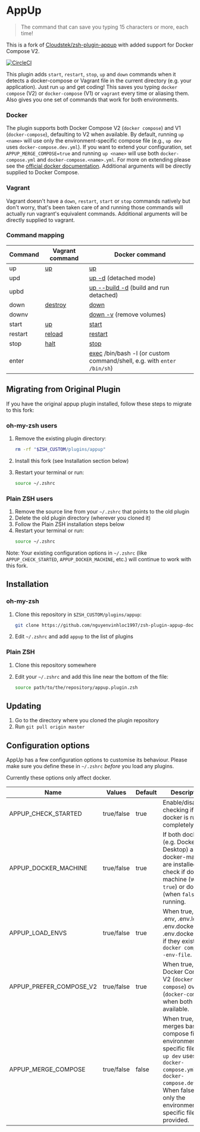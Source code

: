 # AppUp

> The command that can save you typing 15 characters or more, each time!

This is a fork of [Cloudstek/zsh-plugin-appup](https://github.com/Cloudstek/zsh-plugin-appup) with added support for Docker Compose V2.

[![CircleCI](https://circleci.com/gh/nguyenvinhloc1997/zsh-plugin-appup-dockerv2.svg?style=svg)](https://circleci.com/gh/nguyenvinhloc1997/zsh-plugin-appup-dockerv2)

This plugin adds `start`, `restart`, `stop`, `up` and `down` commands when it detects a docker-compose or Vagrant file
in the current directory (e.g. your application). Just run `up` and get coding! This saves you typing `docker compose` (V2)
or `docker-compose` (V1) or `vagrant` every time or aliasing them. Also gives you one set of commands that work for both environments.

### Docker

The plugin supports both Docker Compose V2 (`docker compose`) and V1 (`docker-compose`), defaulting to V2 when available. 
By default, running `up <name>` will use only the environment-specific compose file (e.g., `up dev` uses `docker-compose.dev.yml`). 
If you want to extend your configuration, set `APPUP_MERGE_COMPOSE=true` and running `up <name>` will use both `docker-compose.yml` and `docker-compose.<name>.yml`. 
For more on extending please see the [official docker documentation](https://docs.docker.com/compose/extends). Additional arguments
will be directly supplied to Docker Compose.

### Vagrant

Vagrant doesn't have a `down`, `restart`, `start` or `stop` commands natively but don't worry, that's been taken care of
and running those commands will actually run vagrant's equivalent commands. Additional arguments will be directly
supplied to vagrant.

### Command mapping

| Command | Vagrant command                                            | Docker command                                                |
|---------|------------------------------------------------------------|---------------------------------------------------------------|
| up      | [up](https://www.vagrantup.com/docs/cli/up.html)           | [up](https://docs.docker.com/compose/reference/up/)           |
| upd     |                                                            | [up -d](https://docs.docker.com/compose/reference/up/) (detached mode) |
| upbd    |                                                            | [up --build -d](https://docs.docker.com/compose/reference/up/) (build and run detached) |
| down    | [destroy](https://www.vagrantup.com/docs/cli/destroy.html) | [down](https://docs.docker.com/compose/reference/down/)       |
| downv   |                                                            | [down -v](https://docs.docker.com/compose/reference/down/) (remove volumes) |
| start   | [up](https://www.vagrantup.com/docs/cli/up.html)           | [start](https://docs.docker.com/compose/reference/start/)     |
| restart | [reload](https://www.vagrantup.com/docs/cli/reload.html)   | [restart](https://docs.docker.com/compose/reference/restart/) |
| stop    | [halt](https://www.vagrantup.com/docs/cli/halt.html)       | [stop](https://docs.docker.com/compose/reference/stop/)       |
| enter   |                                                            | [exec](https://docs.docker.com/compose/reference/exec/) /bin/bash -l (or custom command/shell, e.g. with `enter /bin/sh`)      |

## Migrating from Original Plugin

If you have the original appup plugin installed, follow these steps to migrate to this fork:

### oh-my-zsh users
1. Remove the existing plugin directory:
   ```bash
   rm -rf "$ZSH_CUSTOM/plugins/appup"
   ```

2. Install this fork (see Installation section below)

3. Restart your terminal or run:
   ```bash
   source ~/.zshrc
   ```

### Plain ZSH users
1. Remove the source line from your `~/.zshrc` that points to the old plugin
2. Delete the old plugin directory (wherever you cloned it)
3. Follow the Plain ZSH installation steps below
4. Restart your terminal or run:
   ```bash
   source ~/.zshrc
   ```

Note: Your existing configuration options in `~/.zshrc` (like `APPUP_CHECK_STARTED`, `APPUP_DOCKER_MACHINE`, etc.) will continue to work with this fork.

## Installation

### oh-my-zsh

1. Clone this repository in `$ZSH_CUSTOM/plugins/appup`:

   ```bash
   git clone https://github.com/nguyenvinhloc1997/zsh-plugin-appup-dockerv2.git "$ZSH_CUSTOM/plugins/appup"
   ```
2. Edit `~/.zshrc` and add `appup` to the list of plugins

### Plain ZSH

1. Clone this repository somewhere

2. Edit your `~/.zshrc` and add this line near the bottom of the file:

   ```bash
   source path/to/the/repository/appup.plugin.zsh
   ```

## Updating

1. Go to the directory where you cloned the plugin repository
2. Run `git pull origin master`

## Configuration options

AppUp has a few configuration options to customise its behaviour. Please make sure you define these in `~/.zshrc`
*before* you load any plugins.

Currently these options only affect docker.

| Name                    | Values     | Default | Description                                                                                                                                       |
|------------------------|------------|---------|---------------------------------------------------------------------------------------------------------------------------------------------------|
| APPUP_CHECK_STARTED    | true/false | true    | Enable/disable checking if docker is running completely.                                                                                          |
| APPUP_DOCKER_MACHINE   | true/false | true    | If both docker (e.g. Docker Desktop) and docker-machine are installed, check if docker-machine (when `true`) or docker (when `false`) is running. |
| APPUP_LOAD_ENVS        | true/false | true    | When true, load .env, .env.local, .env.docker and .env.docker.local if they exist with `docker compose --env-file`.                             |
| APPUP_PREFER_COMPOSE_V2| true/false | true    | When true, prefer Docker Compose V2 (`docker compose`) over V1 (`docker-compose`) when both are available.                                       |
| APPUP_MERGE_COMPOSE    | true/false | false   | When true, merges base compose file with environment-specific file (e.g., `up dev` uses both `docker-compose.yml` and `docker-compose.dev.yml`). When false, uses only the environment-specific file if provided. | 


